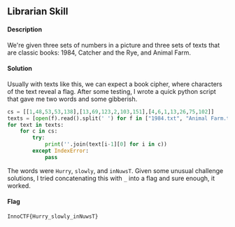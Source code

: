 ## Librarian Skill

#### Description

We're given three sets of numbers in a picture and three sets of texts that are classic books: 1984, Catcher and the Rye, and Animal Farm.

#### Solution

Usually with texts like this, we can expect a book cipher, where characters of the text reveal a flag.  After some testing, I wrote a quick python script that gave me two words and some gibberish.

```py
cs = [[1,48,53,53,138],[13,69,123,2,103,151],[4,6,1,13,26,75,102]]
texts = [open(f).read().split(' ') for f in ["1984.txt", "Animal Farm.txt", "The Catcher in the Rye.txt"]]
for text in texts:
    for c in cs:
        try:
            print(''.join(text[i-1][0] for i in c))
        except IndexError:
            pass
```

The words were `Hurry`, `slowly`, and `inNuwsT`. Given some unusual challenge solutions, I tried concatenating this with `_` into a flag and sure enough, it worked.

#### Flag

`InnoCTF{Hurry_slowly_inNuwsT}`
